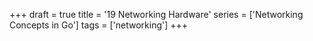 +++
draft = true
title = '19 Networking Hardware'
series = ['Networking Concepts in Go']
tags = ['networking']
+++